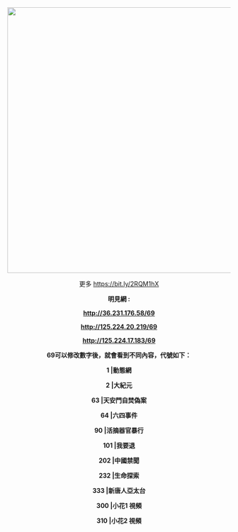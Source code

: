 <div align="center"><img src="/img-2/swspip.jpg" width=600></div><p>

<div align="center">
  
更多 https://bit.ly/2RQM1hX

<b>明見網 :<b><P><P>

http://36.231.176.58/69<p>
http://125.224.20.219/69<p>
http://125.224.17.183/69<p>




69可以修改數字後，就會看到不同內容，代號如下：<p><p>

1      |動態網<p>
2      |大紀元<p>
63    |天安門自焚偽案<p>
64    |六四事件<p>
90    |活摘器官暴行<p>
101  |我要退<p>
202  |中國禁聞<p>
232  |生命探索<p>
333  |新唐人亞太台<p>
300  |小花1 視頻<p>
310  |小花2 視頻<p>
</div>




  
